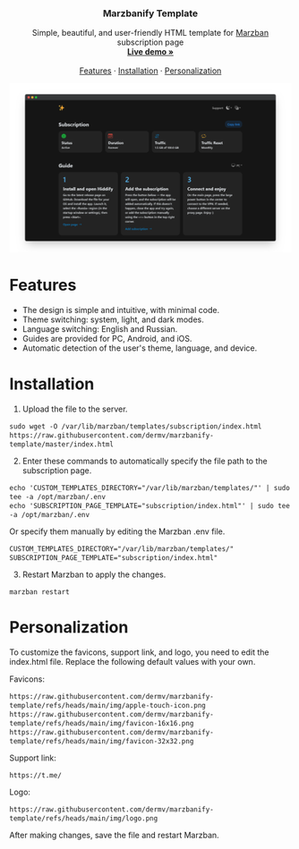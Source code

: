 <h3 align="center">Marzbanify Template</h3>

<p align="center">
  Simple, beautiful, and user-friendly HTML template for <a href="https://github.com/Gozargah/Marzban">Marzban</a> subscription page
  <br>
  <a href="https://denisromanov.ru/projects/marzbanify-template-demo"><strong>Live demo »</strong></a>
  <br>
  <br>
  <a href="https://github.com/dermv/marzbanify-template/tree/main#features">Features</a>
  ·
  <a href="https://github.com/dermv/marzbanify-template/tree/main#installation">Installation</a>
  ·
  <a href="https://github.com/dermv/marzbanify-template/tree/main#personalization">Personalization</a>
</p>

<p>
  <picture>
    <source media="(prefers-color-scheme: dark)" srcset="./.github/assets/dark.png">
    <source media="(prefers-color-scheme: light)" srcset="./.github/assets/light.png">
    <img alt="Marzbanify Template" src="./.github/assets/dark.png">
  </picture>
</p>

# Features

- The design is simple and intuitive, with minimal code.
- Theme switching: system, light, and dark modes.
- Language switching: English and Russian.
- Guides are provided for PC, Android, and iOS.
- Automatic detection of the user's theme, language, and device.

# Installation

1. Upload the file to the server.
```
sudo wget -O /var/lib/marzban/templates/subscription/index.html https://raw.githubusercontent.com/dermv/marzbanify-template/master/index.html
```
2. Enter these commands to automatically specify the file path to the subscription page.
```
echo 'CUSTOM_TEMPLATES_DIRECTORY="/var/lib/marzban/templates/"' | sudo tee -a /opt/marzban/.env
echo 'SUBSCRIPTION_PAGE_TEMPLATE="subscription/index.html"' | sudo tee -a /opt/marzban/.env
```
Or specify them manually by editing the Marzban .env file.
```
CUSTOM_TEMPLATES_DIRECTORY="/var/lib/marzban/templates/"
SUBSCRIPTION_PAGE_TEMPLATE="subscription/index.html"
```
3. Restart Marzban to apply the changes.
```
marzban restart
```

# Personalization

To customize the favicons, support link, and logo, you need to edit the index.html file. Replace the following default values with your own.

Favicons:
```
https://raw.githubusercontent.com/dermv/marzbanify-template/refs/heads/main/img/apple-touch-icon.png
https://raw.githubusercontent.com/dermv/marzbanify-template/refs/heads/main/img/favicon-16x16.png
https://raw.githubusercontent.com/dermv/marzbanify-template/refs/heads/main/img/favicon-32x32.png
```
Support link:
```
https://t.me/
```
Logo:
```
https://raw.githubusercontent.com/dermv/marzbanify-template/refs/heads/main/img/logo.png
```

After making changes, save the file and restart Marzban.
